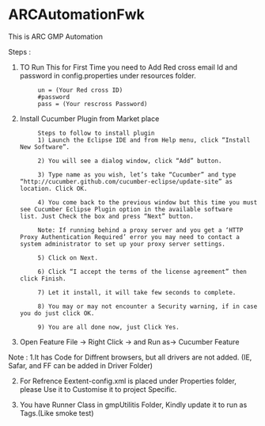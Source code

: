 # ARCAutomationFwk
This is ARC GMP Automation

Steps :

1. TO Run This for First Time you need to Add Red cross email Id and password in config.properties under resources folder.

            un = (Your Red cross ID)
            #password 
            pass = (Your rescross Password)

2. Install Cucumber Plugin from Market place

            Steps to follow to install plugin
            1) Launch the Eclipse IDE and from Help menu, click “Install New Software”.

            2) You will see a dialog window, click “Add” button.

            3) Type name as you wish, let’s take “Cucumber” and type “http://cucumber.github.com/cucumber-eclipse/update-site” as                       location. Click OK.

            4) You come back to the previous window but this time you must see Cucumber Eclipse Plugin option in the available software                   list. Just Check the box and press “Next” button.

            Note: If running behind a proxy server and you get a ‘HTTP Proxy Authentication Required’ error you may need to contact a                     system administrator to set up your proxy server settings.

            5) Click on Next.

            6) Click “I accept the terms of the license agreement” then click Finish.

            7) Let it install, it will take few seconds to complete.

            8) You may or may not encounter a Security warning, if in case you do just click OK.

            9) You are all done now, just Click Yes.
            
3. Open Feature File -> Right Click -> and Run as-> Cucumber Feature

Note : 
1.It has Code for Diffrent browsers, but all drivers are not added. (IE, Safar, and FF can be added in Driver Folder)

2. For Refrence Eextent-config.xml is placed under Properties folder, please Use it to Customise it to project Specific.

3. You have Runner Class in gmpUtilitis Folder, Kindly update it to run as Tags.(Like smoke test)

